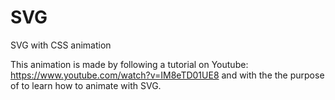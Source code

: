 # SVG
SVG with CSS animation

This animation is made by following a tutorial on Youtube: https://www.youtube.com/watch?v=IM8eTD01UE8 and with the the purpose of to learn how to animate with SVG.

